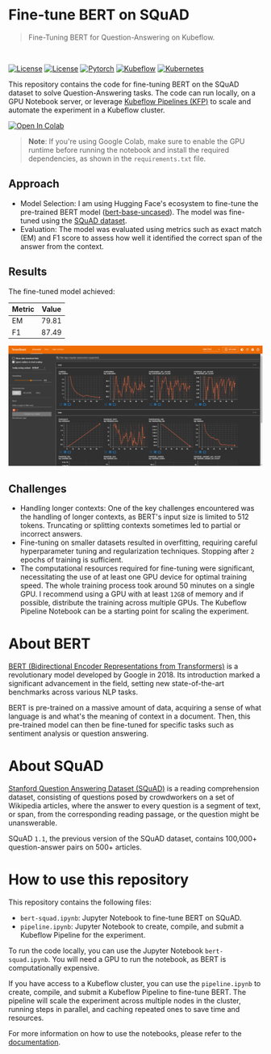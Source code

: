 # Fine-tune BERT on SQuAD

> Fine-Tuning BERT for Question-Answering on Kubeflow.

<br>

[![License](https://img.shields.io/badge/docs-passing-green)](https://dpoulopoulos.github.io/bert-qa-finetuning/)
[![License](https://img.shields.io/badge/license-CC_BY--NC_4.0-green)](https://creativecommons.org/licenses/by-nc/4.0/)
[![Pytorch](https://img.shields.io/badge/pytorch-v2.4.1-blue)](#pytorch)
[![Kubeflow](https://img.shields.io/badge/kubeflow-v1.8-orange)](#kubeflow)
[![Kubernetes](https://img.shields.io/badge/kubernetes-v1.29.3-orange)](#kubernetes)

This repository contains the code for fine-tuning BERT on the SQuAD dataset to
solve Question-Answering tasks. The code can run locally, on a GPU Notebook
server, or leverage [Kubeflow Pipelines (KFP)](https://www.kubeflow.org/docs/components/pipelines/)
to scale and automate the experiment in a Kubeflow cluster.

<a target="_blank" href="https://colab.research.google.com/github/dpoulopoulos/bert-qa-finetuning/blob/main/bert-squad.ipynb">
  <img src="https://colab.research.google.com/assets/colab-badge.svg" alt="Open In Colab"/>
</a>

> **Note**: If you're using Google Colab, make sure to enable the GPU runtime
> before running the notebook and install the required dependencies, as shown
> in the `requirements.txt` file.

## Approach

- Model Selection: I am using Hugging Face's ecosystem to fine-tune the
  pre-trained BERT model ([bert-base-uncased](https://huggingface.co/google-bert/bert-base-uncased)).
  The model was fine-tuned using the [SQuAD dataset](https://huggingface.co/datasets/rajpurkar/squad).
- Evaluation: The model was evaluated using metrics such as exact match (EM)
  and F1 score to assess how well it identified the correct span of the answer
  from the context.

## Results

The fine-tuned model achieved:

| Metric | Value  |
|--------|--------|
| EM     | 79.81  |
| F1     | 87.49  |

![TensorBoard](docs/source/images/tensorboard.png)

## Challenges

- Handling longer contexts: One of the key challenges encountered was the
  handling of longer contexts, as BERT's input size is limited to 512 tokens.
  Truncating or splitting contexts sometimes led to partial or incorrect
  answers.
- Fine-tuning on smaller datasets resulted in overfitting, requiring careful
  hyperparameter tuning and regularization techniques. Stopping after `2` epochs
  of training is sufficient.
- The computational resources required for fine-tuning were significant,
  necessitating the use of at least one GPU device for optimal training speed.
  The whole training process took around 50 minutes on a single GPU. I
  recommend using a GPU with at least `12GB` of memory and if possible,
  distribute the training across multiple GPUs. The Kubeflow Pipeline Notebook
  can be a starting point for scaling the experiment.

# About BERT

[BERT (Bidirectional Encoder Representations from Transformers)](https://arxiv.org/abs/1810.04805)
is a revolutionary model developed by Google in 2018. Its introduction marked a
significant advancement in the field, setting new state-of-the-art benchmarks
across various NLP tasks.

BERT is pre-trained on a massive amount of data, acquiring a sense of what
language is and what's the meaning of context in a document. Then, this
pre-trained model can then be fine-tuned for specific tasks such as sentiment
analysis or question answering.

# About SQuAD

[Stanford Question Answering Dataset (SQuAD)](https://rajpurkar.github.io/SQuAD-explorer/)
is a reading comprehension dataset, consisting of questions posed by
crowdworkers on a set of Wikipedia articles, where the answer to every question
is a segment of text, or span, from the corresponding reading passage, or the
question might be unanswerable.

SQuAD `1.1`, the previous version of the SQuAD dataset, contains 100,000+
question-answer pairs on 500+ articles.

# How to use this repository

This repository contains the following files:

- `bert-squad.ipynb`: Jupyter Notebook to fine-tune BERT on SQuAD.
- `pipeline.ipynb`: Jupyter Notebook to create, compile, and submit a Kubeflow
   Pipeline for the experiment.

To run the code locally, you can use the Jupyter Notebook `bert-squad.ipynb`.
You will need a GPU to run the notebook, as BERT is computationally expensive.

If you have access to a Kubeflow cluster, you can use the `pipeline.ipynb` to
create, compile, and submit a Kubeflow Pipeline to fine-tune BERT. The pipeline
will scale the experiment across multiple nodes in the cluster, running steps in
parallel, and caching repeated ones to save time and resources.

For more information on how to use the notebooks, please refer to the
[documentation](https://dpoulopoulos.github.io/bert-qa-finetuning/).
